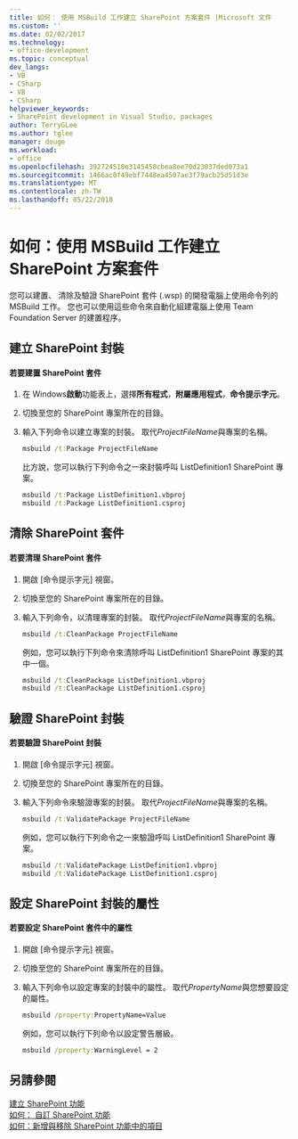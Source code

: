 ```yaml
---
title: 如何： 使用 MSBuild 工作建立 SharePoint 方案套件 |Microsoft 文件
ms.custom: ''
ms.date: 02/02/2017
ms.technology:
- office-development
ms.topic: conceptual
dev_langs:
- VB
- CSharp
- VB
- CSharp
helpviewer_keywords:
- SharePoint development in Visual Studio, packages
author: TerryGLee
ms.author: tglee
manager: douge
ms.workload:
- office
ms.openlocfilehash: 392724510e3145450cbea8ee70d23037ded073a1
ms.sourcegitcommit: 1466ac0f49ebf7448ea4507ae3f79acb25d51d3e
ms.translationtype: MT
ms.contentlocale: zh-TW
ms.lasthandoff: 05/22/2018
---
```

# <a name="how-to-create-a-sharepoint-solution-package-by-using-msbuild-tasks"></a>如何：使用 MSBuild 工作建立 SharePoint 方案套件
  您可以建置、 清除及驗證 SharePoint 套件 (.wsp) 的開發電腦上使用命令列的 MSBuild 工作。 您也可以使用這些命令來自動化組建電腦上使用 Team Foundation Server 的建置程序。  
  
## <a name="building-a-sharepoint-package"></a>建立 SharePoint 封裝  
  
#### <a name="to-build-a-sharepoint-package"></a>若要建置 SharePoint 套件  
  
1.  在 Windows**啟動**功能表上，選擇**所有程式**，**附屬應用程式**，**命令提示字元**。  
  
2.  切換至您的 SharePoint 專案所在的目錄。  
  
3.  輸入下列命令以建立專案的封裝。 取代*ProjectFileName*與專案的名稱。  
  
    ```cmd  
    msbuild /t:Package ProjectFileName  
    ```  
  
     比方說，您可以執行下列命令之一來封裝呼叫 ListDefinition1 SharePoint 專案。  
  
    ```cmd  
    msbuild /t:Package ListDefinition1.vbproj  
    msbuild /t:Package ListDefinition1.csproj  
    ```  
  
## <a name="cleaning-a-sharepoint-package"></a>清除 SharePoint 套件  
  
#### <a name="to-clean-a-sharepoint-package"></a>若要清理 SharePoint 套件  
  
1.  開啟 [命令提示字元] 視窗。  
  
2.  切換至您的 SharePoint 專案所在的目錄。  
  
3.  輸入下列命令，以清理專案的封裝。 取代*ProjectFileName*與專案的名稱。  
  
    ```cmd  
    msbuild /t:CleanPackage ProjectFileName  
    ```  
  
     例如，您可以執行下列命令來清除呼叫 ListDefinition1 SharePoint 專案的其中一個。  
  
    ```cmd  
    msbuild /t:CleanPackage ListDefinition1.vbproj  
    msbuild /t:CleanPackage ListDefinition1.csproj  
    ```  
  
## <a name="validating-a-sharepoint-package"></a>驗證 SharePoint 封裝  
  
#### <a name="to-validate-a-sharepoint-package"></a>若要驗證 SharePoint 封裝  
  
1.  開啟 [命令提示字元] 視窗。  
  
2.  切換至您的 SharePoint 專案所在的目錄。  
  
3.  輸入下列命令來驗證專案的封裝。 取代*ProjectFileName*與專案的名稱。  
  
    ```cmd  
    msbuild /t:ValidatePackage ProjectFileName  
    ```  
  
     例如，您可以執行下列命令之一來驗證呼叫 ListDefinition1 SharePoint 專案。  
  
    ```cmd  
    msbuild /t:ValidatePackage ListDefinition1.vbproj  
    msbuild /t:ValidatePackage ListDefinition1.csproj  
    ```  
  
## <a name="setting-properties-in-a-sharepoint-package"></a>設定 SharePoint 封裝的屬性  
  
#### <a name="to-set-a-property-in-a-sharepoint-package"></a>若要設定 SharePoint 套件中的屬性  
  
1.  開啟 [命令提示字元] 視窗。  
  
2.  切換至您的 SharePoint 專案所在的目錄。  
  
3.  輸入下列命令以設定專案的封裝中的屬性。 取代*PropertyName*與您想要設定的屬性。  
  
    ```cmd  
    msbuild /property:PropertyName=Value  
    ```  
  
     例如，您可以執行下列命令以設定警告層級。  
  
    ```cmd  
    msbuild /property:WarningLevel = 2  
    ```  
  
## <a name="see-also"></a>另請參閱  
 [建立 SharePoint 功能](../sharepoint/creating-sharepoint-features.md)   
 [如何： 自訂 SharePoint 功能](../sharepoint/how-to-customize-a-sharepoint-feature.md)   
 [如何：新增與移除 SharePoint 功能中的項目](../sharepoint/how-to-add-and-remove-items-to-sharepoint-features.md)  
  
  